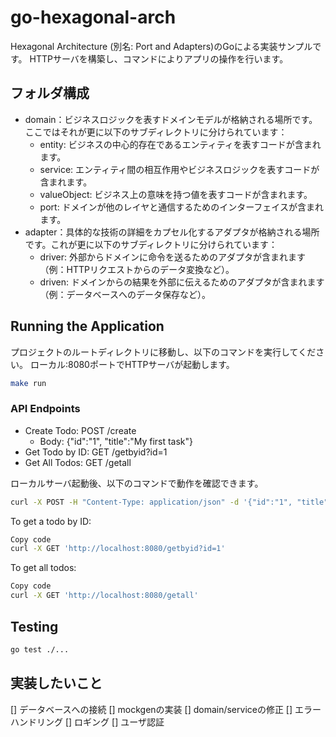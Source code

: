 # go-hexagonal-arch

Hexagonal Architecture (別名: Port and Adapters)のGoによる実装サンプルです。
HTTPサーバを構築し、コマンドによりアプリの操作を行います。

## フォルダ構成

- domain：ビジネスロジックを表すドメインモデルが格納される場所です。ここではそれが更に以下のサブディレクトリに分けられています：
  - entity: ビジネスの中心的存在であるエンティティを表すコードが含まれます。
  - service: エンティティ間の相互作用やビジネスロジックを表すコードが含まれます。
  - valueObject: ビジネス上の意味を持つ値を表すコードが含まれます。
  - port: ドメインが他のレイヤと通信するためのインターフェイスが含まれます。
- adapter：具体的な技術の詳細をカプセル化するアダプタが格納される場所です。これが更に以下のサブディレクトリに分けられています：
  - driver: 外部からドメインに命令を送るためのアダプタが含まれます（例：HTTPリクエストからのデータ変換など）。
  - driven: ドメインからの結果を外部に伝えるためのアダプタが含まれます（例：データベースへのデータ保存など）。

## Running the Application

プロジェクトのルートディレクトリに移動し、以下のコマンドを実行してください。
ローカル:8080ポートでHTTPサーバが起動します。

```bash Copy code
make run
```

### API Endpoints

- Create Todo: POST /create
  - Body: {"id":"1", "title":"My first task"}
- Get Todo by ID: GET /getbyid?id=1
- Get All Todos: GET /getall

ローカルサーバ起動後、以下のコマンドで動作を確認できます。

``` bash
curl -X POST -H "Content-Type: application/json" -d '{"id":"1", "title":"My first task"}' 'http://localhost:8080/create'
```

To get a todo by ID:

``` bash Copy code
Copy code
curl -X GET 'http://localhost:8080/getbyid?id=1'
```

To get all todos:

``` bash Copy code
Copy code
curl -X GET 'http://localhost:8080/getall'
```

## Testing

``` bash Copy code
go test ./...
```

## 実装したいこと

[] データベースへの接続
[] mockgenの実装
[] domain/serviceの修正
[] エラーハンドリング
[] ロギング
[] ユーザ認証
